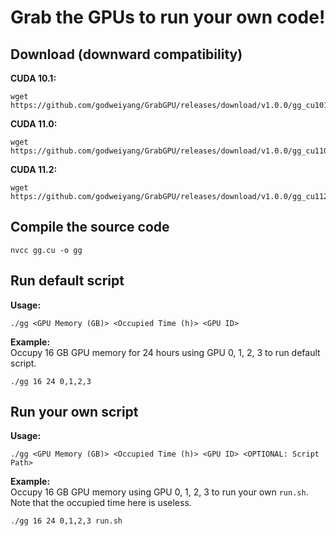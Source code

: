 # Grab the GPUs to run your own code!

## Download (downward compatibility)

**CUDA 10.1:**  
```shell
wget https://github.com/godweiyang/GrabGPU/releases/download/v1.0.0/gg_cu101
```

**CUDA 11.0:**  
```shell
wget https://github.com/godweiyang/GrabGPU/releases/download/v1.0.0/gg_cu110
```

**CUDA 11.2:**  
```shell
wget https://github.com/godweiyang/GrabGPU/releases/download/v1.0.0/gg_cu112
```

## Compile the source code

```shell
nvcc gg.cu -o gg
```

## Run default script
**Usage:**  
```shell
./gg <GPU Memory (GB)> <Occupied Time (h)> <GPU ID>
```

**Example:**  
Occupy 16 GB GPU memory for 24 hours using GPU 0, 1, 2, 3 to run default script.
```shell
./gg 16 24 0,1,2,3
```

## Run your own script

**Usage:**  
```shell
./gg <GPU Memory (GB)> <Occupied Time (h)> <GPU ID> <OPTIONAL: Script Path>
```

**Example:**  
Occupy 16 GB GPU memory using GPU 0, 1, 2, 3 to run your own `run.sh`. Note that the occupied time here is useless.
```shell
./gg 16 24 0,1,2,3 run.sh
```
